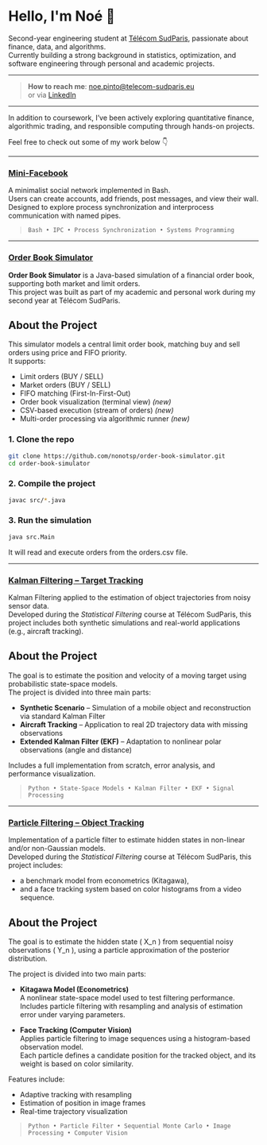 # Hello, I'm Noé 👋

Second-year engineering student at [Télécom SudParis](https://www.telecom-sudparis.eu/en/), passionate about finance, data, and algorithms.  
Currently building a strong background in statistics, optimization, and software engineering through personal and academic projects.

<!-- Optional: Add a link to your CV -->
<!-- [My CV](https://example.com/cv.pdf) -->

---

>  **How to reach me**: [noe.pinto@telecom-sudparis.eu](mailto:noe.pinto@telecom-sudparis.eu)  
>  or via [LinkedIn](https://www.linkedin.com/in/noé-pinto-a6b952301/)

---

In addition to coursework, I’ve been actively exploring quantitative finance, algorithmic trading, and responsible computing through hands-on projects.

Feel free to check out some of my work below 👇

---

###  [Mini-Facebook](https://github.com/nonotsp/mini-facebook)

A minimalist social network implemented in Bash.  
Users can create accounts, add friends, post messages, and view their wall.  
Designed to explore process synchronization and interprocess communication with named pipes.

> `Bash • IPC • Process Synchronization • Systems Programming`


---

### [Order Book Simulator](https://github.com/nonotsp/order-book-simulator)

**Order Book Simulator** is a Java-based simulation of a financial order book, supporting both market and limit orders.  
This project was built as part of my academic and personal work during my second year at Télécom SudParis.

## About the Project

This simulator models a central limit order book, matching buy and sell orders using price and FIFO priority.  
It supports:

-  Limit orders (BUY / SELL)
-  Market orders (BUY / SELL)
-  FIFO matching (First-In-First-Out)
-  Order book visualization (terminal view) *(new)*
-  CSV-based execution (stream of orders) *(new)*
-  Multi-order processing via algorithmic runner *(new)*


### 1. Clone the repo

```bash
git clone https://github.com/nonotsp/order-book-simulator.git
cd order-book-simulator
```
### 2. Compile the project

```bash
javac src/*.java
```


### 3. Run the simulation

```bash
java src.Main
```
It will read and execute orders from the orders.csv file.

---

### [Kalman Filtering – Target Tracking](https://github.com/nonotsp/kalman-tracking-project)

Kalman Filtering applied to the estimation of object trajectories from noisy sensor data.  
Developed during the *Statistical Filtering* course at Télécom SudParis, this project includes both synthetic simulations and real-world applications (e.g., aircraft tracking).

## About the Project

The goal is to estimate the position and velocity of a moving target using probabilistic state-space models.  
The project is divided into three main parts:

- **Synthetic Scenario** – Simulation of a mobile object and reconstruction via standard Kalman Filter  
- **Aircraft Tracking** – Application to real 2D trajectory data with missing observations  
- **Extended Kalman Filter (EKF)** – Adaptation to nonlinear polar observations (angle and distance)

Includes a full implementation from scratch, error analysis, and performance visualization.

> `Python • State-Space Models • Kalman Filter • EKF • Signal Processing`

---

### [Particle Filtering – Object Tracking](https://github.com/nonotsp/particle-filtering-project)

Implementation of a particle filter to estimate hidden states in non-linear and/or non-Gaussian models.  
Developed during the *Statistical Filtering* course at Télécom SudParis, this project includes:
- a benchmark model from econometrics (Kitagawa),
- and a face tracking system based on color histograms from a video sequence.

## About the Project

The goal is to estimate the hidden state \( X_n \) from sequential noisy observations \( Y_n \), using a particle approximation of the posterior distribution.

The project is divided into two main parts:

- **Kitagawa Model (Econometrics)**  
  A nonlinear state-space model used to test filtering performance.  
  Includes particle filtering with resampling and analysis of estimation error under varying parameters.

- **Face Tracking (Computer Vision)**  
  Applies particle filtering to image sequences using a histogram-based observation model.  
  Each particle defines a candidate position for the tracked object, and its weight is based on color similarity.

Features include:
- Adaptive tracking with resampling
- Estimation of position in image frames
- Real-time trajectory visualization

> `Python • Particle Filter • Sequential Monte Carlo • Image Processing • Computer Vision`
